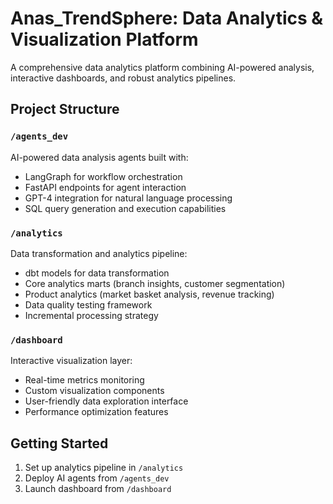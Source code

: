 # Anas_TrendSphere: Data Analytics & Visualization Platform

A comprehensive data analytics platform combining AI-powered analysis, interactive dashboards, and robust analytics pipelines.

## Project Structure

### `/agents_dev`
AI-powered data analysis agents built with:
- LangGraph for workflow orchestration
- FastAPI endpoints for agent interaction
- GPT-4 integration for natural language processing
- SQL query generation and execution capabilities

### `/analytics` 
Data transformation and analytics pipeline:
- dbt models for data transformation
- Core analytics marts (branch insights, customer segmentation)
- Product analytics (market basket analysis, revenue tracking)
- Data quality testing framework
- Incremental processing strategy

### `/dashboard`
Interactive visualization layer:
- Real-time metrics monitoring
- Custom visualization components
- User-friendly data exploration interface
- Performance optimization features

## Getting Started

1. Set up analytics pipeline in `/analytics`
2. Deploy AI agents from `/agents_dev`
3. Launch dashboard from `/dashboard`

